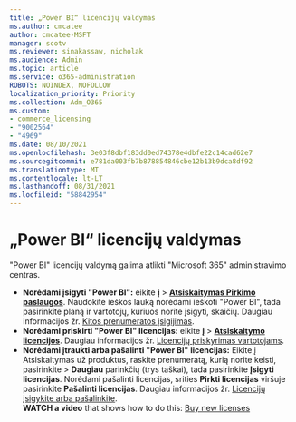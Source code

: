 ```yaml
---
title: „Power BI“ licencijų valdymas
ms.author: cmcatee
author: cmcatee-MSFT
manager: scotv
ms.reviewer: sinakassaw, nicholak
ms.audience: Admin
ms.topic: article
ms.service: o365-administration
ROBOTS: NOINDEX, NOFOLLOW
localization_priority: Priority
ms.collection: Adm_O365
ms.custom:
- commerce_licensing
- "9002564"
- "4969"
ms.date: 08/10/2021
ms.openlocfilehash: 3e03f8dbf183dd0ed74378e4dbfe22c14cad62e7
ms.sourcegitcommit: e781da003fb7b878854846cbe12b13b9dca8df92
ms.translationtype: MT
ms.contentlocale: lt-LT
ms.lasthandoff: 08/31/2021
ms.locfileid: "58842954"
---
```

# <a name="power-bi-license-management"></a>„Power BI“ licencijų valdymas

"Power BI" licencijų valdymą galima atlikti "Microsoft 365" administravimo centras.

- **Norėdami įsigyti "Power BI":** eikite **į** \> **[Atsiskaitymas Pirkimo paslaugos](https://go.microsoft.com/fwlink/p/?linkid=868433)**. Naudokite ieškos lauką norėdami ieškoti "Power BI", tada pasirinkite planą ir vartotojų, kuriuos norite įsigyti, skaičių. Daugiau informacijos žr. [Kitos prenumeratos įsigijimas](https://docs.microsoft.com/microsoft-365/commerce/try-or-buy-microsoft-365#buy-a-different-subscription).
- **Norėdami priskirti "Power BI" licencijas:** eikite **į**  >  **[Atsiskaitymo licencijos](https://go.microsoft.com/fwlink/p/?linkid=842264)**. Daugiau informacijos žr. [Licencijų priskyrimas vartotojams](https://docs.microsoft.com/microsoft-365/admin/manage/assign-licenses-to-users).
- **Norėdami įtraukti arba pašalinti "Power BI" licencijas:** Eikite į Atsiskaitymas už produktus, raskite prenumeratą, kurią norite keisti, pasirinkite   >  **[](https://go.microsoft.com/fwlink/p/?linkid=842054)** **Daugiau** parinkčių (trys taškai), tada pasirinkite **Įsigyti licencijas**. Norėdami pašalinti licencijas, srities **Pirkti licencijas** viršuje pasirinkite **Pašalinti licencijas**. Daugiau informacijos žr. [Licencijų įsigykite arba pašalinkite](https://docs.microsoft.com/microsoft-365/commerce/licenses/buy-licenses).\
**WATCH a video** that shows how to do this: [Buy new licenses](https://go.microsoft.com/fwlink/p/?linkid=2154857)